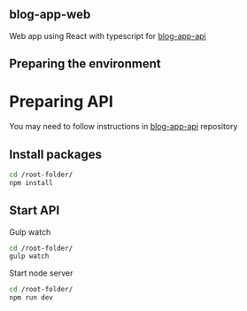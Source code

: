 ## blog-app-web

Web app using React with typescript for [blog-app-api](https://github.com/aliasmael/blog-app-api)

## Preparing the environment

# Preparing API

You may need to follow instructions in [blog-app-api](https://github.com/aliasmael/blog-app-api) repository

## Install packages

 ```sh
cd /root-folder/
npm install
```

## Start API

Gulp watch
 ```sh
cd /root-folder/
gulp watch
```
Start node server 
 ```sh
cd /root-folder/
npm run dev
```